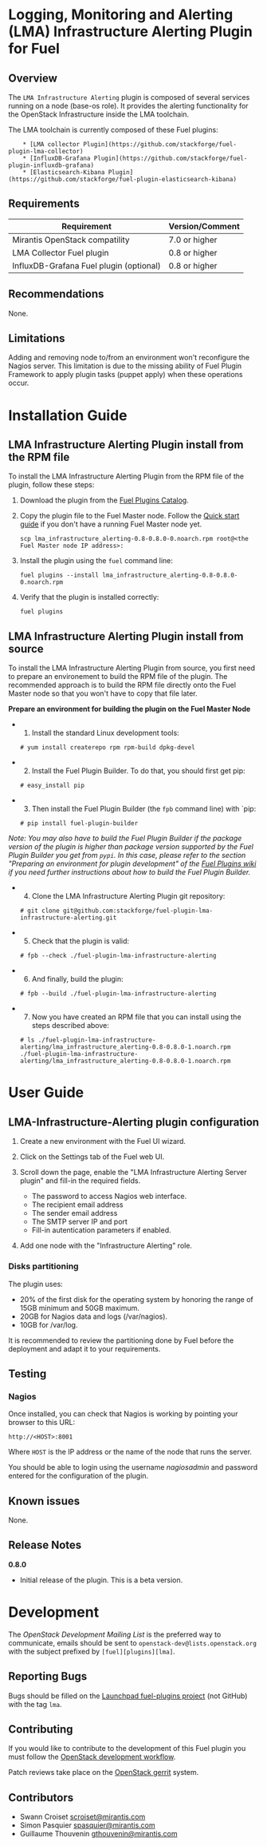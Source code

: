 Logging, Monitoring and Alerting (LMA) Infrastructure Alerting Plugin for Fuel
==============================================================================

Overview
--------

The `LMA Infrastructure Alerting` plugin is composed of several services
running on a node (base-os role). It provides the alerting functionality for
the OpenStack Infrastructure inside the LMA toolchain.

The LMA toolchain is currently composed of these Fuel plugins:

        * [LMA collector Plugin](https://github.com/stackforge/fuel-plugin-lma-collector)
        * [InfluxDB-Grafana Plugin](https://github.com/stackforge/fuel-plugin-influxdb-grafana)
        * [Elasticsearch-Kibana Plugin](https://github.com/stackforge/fuel-plugin-elasticsearch-kibana)

Requirements
------------

| Requirement                               | Version/Comment  |
| ----------------------------------------- | -----------------|
| Mirantis OpenStack compatility            | 7.0 or higher    |
| LMA Collector Fuel plugin                 | 0.8 or higher    |
| InfluxDB-Grafana Fuel plugin (optional)   | 0.8 or higher    |

Recommendations
---------------

None.

Limitations
-----------

Adding and removing node to/from an environment won't reconfigure the Nagios
server.
This limitation is due to the missing ability of Fuel Plugin Framework to apply
plugin tasks (puppet apply) when these operations occur.


Installation Guide
==================

LMA Infrastructure Alerting Plugin install from the RPM file
------------------------------------------------------------

To install the LMA Infrastructure Alerting Plugin from the RPM file of the plugin, follow these steps:

1. Download the plugin from the [Fuel Plugins
   Catalog](https://software.mirantis.com/download-mirantis-openstack-fuel-plug-ins/).

2. Copy the plugin file to the Fuel Master node. Follow the [Quick start
   guide](https://software.mirantis.com/quick-start/) if you don't have a running
   Fuel Master node yet.

   ```
   scp lma_infrastructure_alerting-0.8-0.8.0-0.noarch.rpm root@<the Fuel Master node IP address>:
   ```

3. Install the plugin using the `fuel` command line:

   ```
   fuel plugins --install lma_infrastructure_alerting-0.8-0.8.0-0.noarch.rpm
   ```

4. Verify that the plugin is installed correctly:

   ```
   fuel plugins
   ```

LMA Infrastructure Alerting Plugin install from source
------------------------------------------------------

To install the LMA Infrastructure Alerting Plugin from source, you first need to prepare an
environement to build the RPM file of the plugin.
The recommended approach is to build the RPM file directly onto the Fuel Master
node so that you won't have to copy that file later.

**Prepare an environment for building the plugin on the Fuel Master Node**

* 1. Install the standard Linux development tools:

    ```
    # yum install createrepo rpm rpm-build dpkg-devel
    ```

* 2. Install the Fuel Plugin Builder. To do that, you should first get pip:

    ```
    # easy_install pip
    ```

* 3. Then install the Fuel Plugin Builder (the `fpb` command line) with `pip:

    ```
    # pip install fuel-plugin-builder
    ```

*Note: You may also have to build the Fuel Plugin Builder if the package version of the
plugin is higher than package version supported by the Fuel Plugin Builder you get from `pypi`.
In this case, please refer to the section "Preparing an environment for plugin development"
of the [Fuel Plugins wiki](https://wiki.openstack.org/wiki/Fuel/Plugins) if you
need further instructions about how to build the Fuel Plugin Builder.*

* 4. Clone the LMA Infrastructure Alerting Plugin git repository:

    ```
    # git clone git@github.com:stackforge/fuel-plugin-lma-infrastructure-alerting.git
    ```

* 5. Check that the plugin is valid:

    ```
    # fpb --check ./fuel-plugin-lma-infrastructure-alerting
    ```

* 6. And finally, build the plugin:

    ```
    # fpb --build ./fuel-plugin-lma-infrastructure-alerting
    ```

* 7. Now you have created an RPM file that you can install using the steps described above:

    ```
    # ls ./fuel-plugin-lma-infrastructure-alerting/lma_infrastructure_alerting-0.8-0.8.0-1.noarch.rpm
    ./fuel-plugin-lma-infrastructure-alerting/lma_infrastructure_alerting-0.8-0.8.0-1.noarch.rpm
    ```

User Guide
==========

**LMA-Infrastructure-Alerting** plugin configuration
----------------------------------------------------

1. Create a new environment with the Fuel UI wizard.
2. Click on the Settings tab of the Fuel web UI.
3. Scroll down the page, enable the "LMA Infrastructure Alerting Server plugin"
   and fill-in the required fields.
    - The password to access Nagios web interface.
    - The recipient email address
    - The sender email address
    - The SMTP server IP and port
    - Fill-in autentication parameters if enabled.

4. Add one node with the "Infrastructure Alerting" role.

### Disks partitioning
The plugin uses:

- 20% of the first disk for the operating system by honoring the range of
  15GB minimum and 50GB maximum.
- 20GB for Nagios data and logs (/var/nagios).
- 10GB for /var/log.

It is recommended to review the partitioning done by Fuel before the deployment
and adapt it to your requirements.

Testing
-------

### Nagios

Once installed, you can check that Nagios is working by pointing your browser
to this URL:

```
http://<HOST>:8001
```

Where `HOST` is the IP address or the name of the node that runs the server.

You should be able to login using the username *nagiosadmin* and password
entered for the configuration of the plugin.

Known issues
------------

None.

Release Notes
-------------

**0.8.0**

* Initial release of the plugin. This is a beta version.


Development
===========

The *OpenStack Development Mailing List* is the preferred way to communicate,
emails should be sent to `openstack-dev@lists.openstack.org` with the subject
prefixed by `[fuel][plugins][lma]`.

Reporting Bugs
--------------

Bugs should be filled on the [Launchpad fuel-plugins project](
https://bugs.launchpad.net/fuel-plugins) (not GitHub) with the tag `lma`.


Contributing
------------

If you would like to contribute to the development of this Fuel plugin you must
follow the [OpenStack development workflow](
http://docs.openstack.org/infra/manual/developers.html#development-workflow).

Patch reviews take place on the [OpenStack gerrit](
https://review.openstack.org/#/q/status:open+project:stackforge/fuel-plugin-lma-infrastructure-alerting,n,z)
system.

Contributors
------------

* Swann Croiset <scroiset@mirantis.com>
* Simon Pasquier <spasquier@mirantis.com>
* Guillaume Thouvenin <gthouvenin@mirantis.com>
